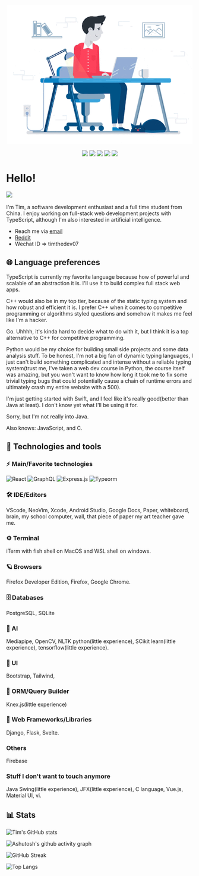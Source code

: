 
<p align="center">

  <img src="dev.gif" width="500" />
</p>

<p align="center">
  <img src="https://raw.githubusercontent.com/timthedev07/devicon/master/icons/typescript/typescript-original.svg" width="100">
  <img src="https://raw.githubusercontent.com/timthedev07/devicon/master/icons/react/react-original.svg" width="100">
  <img src="https://raw.githubusercontent.com/timthedev07/devicon/master/icons/graphql/graphql-plain.svg" width="100">
  <img src="https://raw.githubusercontent.com/timthedev07/devicon/master/icons/cplusplus/cplusplus-original.svg" width="100">
  <img src="https://raw.githubusercontent.com/timthedev07/devicon/master/icons/tailwindcss/tailwindcss-plain.svg" width="100">
</p>


# Hello!

![](https://komarev.com/ghpvc/?username=timthedev07&label=views&color=blue&style=flat-square)

I'm Tim, a software development enthusiast and a full time student from China.
I enjoy working on full-stack web development projects with TypeScript, although I'm also interested in artificial intelligence.

- Reach me via [email](timpersonal07@gmail.com)
- [Reddit](https://www.reddit.com/user/im-just-a-dev)
- Wechat ID => timthedev07

## 🌐  Language preferences

TypeScript is currently my favorite language because how of powerful and scalable of an abstraction it is. I'll use it to build complex full stack web apps.

C++ would also be in my top tier, because of the static typing system and how robust and efficient it is. I prefer C++ when it comes to competitive programming or algorithms styled questions and somehow it makes me feel like I'm a hacker.

Go. Uhhhh, it's kinda hard to decide what to do with it, but I think it is a top alternative to C++ for competitive programming.

Python would be my choice for building small side projects and some data analysis stuff. To be honest, I'm not a big fan of dynamic typing languages, I just can't build something complicated and intense without a reliable typing system(trust me, I've taken a web dev course in Python, the course itself was amazing, but you won't want to know how long it took me to fix some trivial typing bugs that could potentially cause a chain of runtime errors and ultimately crash my entire website with a 500).

I'm just getting started with Swift, and I feel like it's really good(better than Java at least). I don't know yet what I'll be using it for.

Sorry, but I'm not really into Java.

Also knows: JavaScript, and C.

## 🚀  Technologies and tools

### ⚡  Main/Favorite technologies

![React](https://img.shields.io/badge/-React-323232?style=for-the-badge&logo=react) ![GraphQL](https://img.shields.io/badge/-Graphql-black?style=for-the-badge&logo=graphql) ![Express.js](https://img.shields.io/badge/-Express.JS-4f4c46?style=for-the-badge&logo=express) ![Typeorm](https://img.shields.io/badge/-Typeorm-97a4b8?style=for-the-badge&logo=typescript)

### 🛠  IDE/Editors

VScode, NeoVim, Xcode, Android Studio, Google Docs, Paper, whiteboard, brain, my school computer, wall, that piece of paper my art teacher gave me.

### ⚙️  Terminal

iTerm with fish shell on MacOS and WSL shell on windows.

### 🪐  Browsers

Firefox Developer Edition, Firefox, Google Chrome.

### 🗄️  Databases

PostgreSQL, SQLite

### 🤖  AI

Mediapipe, OpenCV, NLTK python(little experience), SCikit learn(little experience), tensorflow(little experience).

### 🌆  UI

Bootstrap, Tailwind,

### 📁  ORM/Query Builder

Knex.js(little experience)

### 🦾  Web Frameworks/Libraries

Django, Flask, Svelte.

### Others

Firebase

### Stuff I don't want to touch anymore

Java Swing(little experience), JFX(little experience), C language, Vue.js, Material UI, vi.

## 📊  Stats

![Tim's GitHub stats](https://github-readme-stats.vercel.app/api?username=timthedev07&show_icons=true&theme=gruvbox)

![Ashutosh's github activity graph](https://activity-graph.herokuapp.com/graph?username=timthedev07&theme=github)

![GitHub Streak](http://github-readme-streak-stats.herokuapp.com?user=timthedev07&theme=gruvbox)

![Top Langs](https://github-readme-stats.vercel.app/api/top-langs/?username=timthedev07&theme=gruvbox)
